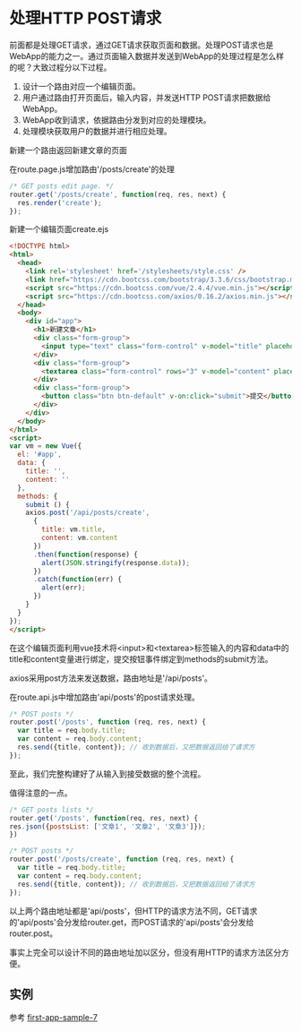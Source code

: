 # 处理HTTP POST请求

前面都是处理GET请求，通过GET请求获取页面和数据。处理POST请求也是WebApp的能力之一。通过页面输入数据并发送到WebApp的处理过程是怎么样的呢？大致过程分以下过程。

1. 设计一个路由对应一个编辑页面。
2. 用户通过路由打开页面后，输入内容，并发送HTTP POST请求把数据给WebApp。
3. WebApp收到请求，依据路由分发到对应的处理模块。
4. 处理模块获取用户的数据并进行相应处理。

新建一个路由返回新建文章的页面

在route.page.js增加路由'/posts/create'的处理

```javascript
/* GET posts edit page. */
router.get('/posts/create', function(req, res, next) {
  res.render('create');
});
```

新建一个编辑页面create.ejs

```html
<!DOCTYPE html>
<html>
  <head>
    <link rel='stylesheet' href='/stylesheets/style.css' />
    <link href="https://cdn.bootcss.com/bootstrap/3.3.6/css/bootstrap.min.css" rel="stylesheet">
    <script src="https://cdn.bootcss.com/vue/2.4.4/vue.min.js"></script>
    <script src="https://cdn.bootcss.com/axios/0.16.2/axios.min.js"></script>
  </head>
  <body>
    <div id="app">
      <h1>新建文章</h1>
      <div class="form-group">
        <input type="text" class="form-control" v-model="title" placeholder="输入文字标题">
      </div>
      <div class="form-group">
        <textarea class="form-control" rows="3" v-model="content" placeholder="输入文章内容"></textarea>
      </div>
      <div class="form-group">
        <button class="btn btn-default" v-on:click="submit">提交</button>
      </div>
    </div>
  </body>
</html>
<script>
var vm = new Vue({
  el: '#app',
  data: {
    title: '',
    content: ''
  },
  methods: {
    submit () {
    axios.post('/api/posts/create',
      {
        title: vm.title,
        content: vm.content
      })
      .then(function(response) {
        alert(JSON.stringify(response.data));
      })
      .catch(function(err) {
        alert(err);
      })
    }
  }
});
</script>
```

在这个编辑页面利用vue技术将&lt;input&gt;和&lt;textarea&gt;标签输入的内容和data中的title和content变量进行绑定，提交按钮事件绑定到methods的submit方法。

axios采用post方法来发送数据，路由地址是'/api/posts'。

在route.api.js中增加路由'api/posts'的post请求处理。

```javascript
/* POST posts */
router.post('/posts', function (req, res, next) {
  var title = req.body.title;
  var content = req.body.content;
  res.send({title, content}); // 收到数据后，又把数据返回给了请求方
});
```

至此，我们完整构建好了从输入到接受数据的整个流程。

值得注意的一点。

```js
/* GET posts lists */
router.get('/posts', function(req, res, next) {
res.json({postsList: ['文章1', '文章2', '文章3']});
})

/* POST posts */
router.post('/posts/create', function (req, res, next) {
  var title = req.body.title;
  var content = req.body.content;
  res.send({title, content}); // 收到数据后，又把数据返回给了请求方
});
```

以上两个路由地址都是'api/posts'，但HTTP的请求方法不同，GET请求的'api/posts'会分发给router.get，而POST请求的'api/posts'会分发给router.post。

事实上完全可以设计不同的路由地址加以区分，但没有用HTTP的请求方法区分方便。

## 实例

参考 [first-app-sample-7](https://github.com/xugy0926/learn-webapp-sample/tree/master/first-app-sample-7)

